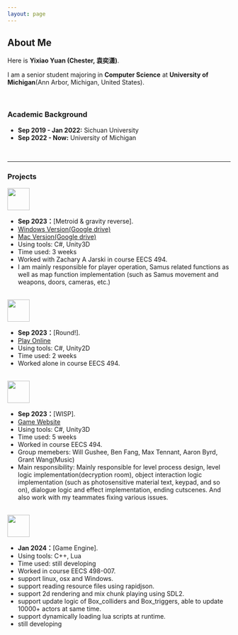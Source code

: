 ```yaml
---
layout: page
---
```


## About Me

Here is **Yixiao Yuan (Chester, 袁奕潇)**.

I am a senior student majoring in **Computer Science** at **University of Michigan**(Ann Arbor, Michigan, United States).

<br>

### Academic Background

- **Sep 2019 - Jan 2022:** Sichuan University
- **Sep 2022 - Now:** University of Michigan

<br>

---

### Projects

<div>
<img src="https://yyixiao.github.io/Metroid.jpg" class="floatpic" width="50" height="50">
</div>

- **Sep 2023：**[Metroid & gravity reverse]. 
- [Windows Version(Google drive)](https://drive.google.com/file/d/1M_FjHWAHDC-IM2SBmWliJPUZBt_fElNM/view?usp=sharing)
- [Mac Version(Google drive)](https://drive.google.com/file/d/1UOoOnVwDtCl5RHGxr_SBhAnq4rX6plgA/view?usp=sharing)
- Using tools: C#, Unity3D
- Time used: 3 weeks
- Worked with Zachary A Jarski in course EECS 494. 
- I am mainly responsible for player operation, Samus related functions as well as map function implementation (such as Samus movement and weapons, doors, cameras, etc.) 

<br>

<div>
<img src="https://yyixiao.github.io/round.jpg" class="floatpic" width="50" height="50">
</div>

- **Sep 2023：**[Round!]. 
- [Play Online](https://yyixiao.itch.io/round)
- Using tools: C#, Unity2D
- Time used: 2 weeks
- Worked alone in course EECS 494. 

<br>

<div>
<img src="https://yyixiao.github.io/Wisp.jpg" class="floatpic" width="50" height="50">
</div>

- **Sep 2023：**[WISP]. 
- [Game Website](https://ajbyrd.itch.io/wisp)
- Using tools: C#, Unity3D
- Time used: 5 weeks
- Worked in course EECS 494. 
- Group memebers: Will Gushee, Ben Fang, Max Tennant, Aaron Byrd, Grant Wang(Music)
- Main responsibility: Mainly responsible for level process design, level logic implementation(decryption room), object interaction logic implementation (such as photosensitive material text, keypad, and so on), dialogue logic and effect implementation, ending cutscenes. And also work with my teammates fixing various issues.

<br>

<div>
<img src="https://yyixiao.github.io/GameEngine.jpg" class="floatpic" width="50" height="50">
</div>

- **Jan 2024：**[Game Engine]. 
- Using tools: C++, Lua
- Time used: still developing
- Worked in course EECS 498-007. 
- support linux, osx and Windows.
- support reading resource files using rapidjson.
- support 2d rendering and mix chunk playing using SDL2.
- support update logic of Box_colliders and Box_triggers, able to update 10000+ actors at same time.
- support dynamically loading lua scripts at runtime.
- still developing

